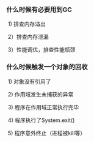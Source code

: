 ### 什么时候有必要用到GC

​	1) 排查内存溢出

​	2）排查内存泄漏

​	3）性能调优，排查性能瓶颈

### 什么时候触发一个对象的回收

​	1) 对象没有引用了

​	2) 作用域发生未捕获的异常

​	3) 程序在作用域正常执行完毕

​	4) 程序执行了System.exit()

​	5) 程序意外终止（进程被kill等）